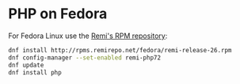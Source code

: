 # PHP on Fedora

For Fedora Linux use the [Remi's RPM repository](https://rpms.remirepo.net/wizard/):

```bash
dnf install http://rpms.remirepo.net/fedora/remi-release-26.rpm
dnf config-manager --set-enabled remi-php72
dnf update
dnf install php
```
